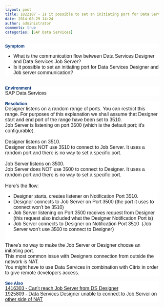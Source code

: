 ```yaml
---
layout: post
title: 1822187 - Is it possible to set an initiating port for Data Services Designer and Job server communication?
date: 2014-08-29 14:24
author: administrator
comments: true
categories: [SAP Data Services]
---
```

<div ct="TextView" style="background-color: white; font-family: Arial, Helvetica, sans-serif; font-weight: bold; white-space: nowrap;"><span style="color: #04357b;">Symptom</span></div><div style="background-color: white; font-family: Arial, Helvetica, sans-serif; font-size: 16px;"><ul><li>What is the communication flow between Data Services Designer and Data Services Job Server?</li><li>Is it possible to set an initiating port for Data Services Designer and Job server communication?</li></ul></div><br style="background-color: white; font-family: Arial, Helvetica, sans-serif;" /><div ct="TextView" style="background-color: white; font-family: Arial, Helvetica, sans-serif; font-weight: bold; white-space: nowrap;"><span style="color: #04357b;">Environment</span></div><div style="background-color: white; font-family: Arial, Helvetica, sans-serif; font-size: 16px;">SAP Data Services</div><br style="background-color: white; font-family: Arial, Helvetica, sans-serif;" /><div ct="TextView" style="background-color: white; font-family: Arial, Helvetica, sans-serif; font-weight: bold; white-space: nowrap;"><span style="color: #04357b;">Resolution</span></div><div style="background-color: white; font-family: Arial, Helvetica, sans-serif; font-size: 16px;">Designer listens on a random&nbsp;range of ports. You can restrict this range. For purposes of this&nbsp;explanation we shall assume that Designer start and end port of the range have been set to 3510.<br />Job Server is listening on port 3500 (which is the default port; it's configurable).<br /><br />Designer listens on 3510.<br />Designer does NOT use 3510 to connect to Job Server. It uses a random port and there is no way to set a specific port.<br /><br />Job Server listens on 3500.<br />Job Server does NOT use 3500 to connect to Designer. It uses a random port and there is no way to set a specific port.<br /><br />Here’s the flow:<br /><ul><li>Designer starts, creates listener on Notification Port 3510.</li><li>Designer connects to Job Server on Port 3500 (the port it uses to connect won’t be 3510)</li><li>Job Server listening on Port 3500 receives request from Designer (this request also included what the Designer Notification Port is)</li><li>Job Server connects to Designer on Notification Port 3510&nbsp; (Job Server won’t use 3500 to connect to Designer)</li></ul><br />There’s no way to make the Job Server or Designer choose an initiating port.<br />This most common issue with Designers connection from outside the network is NAT.<br />You might have to use Data Services in combination with Citrix in order to give remote developers access.</div><br style="background-color: white; font-family: Arial, Helvetica, sans-serif;" /><div ct="TextView" style="background-color: white; font-family: Arial, Helvetica, sans-serif; font-weight: bold; white-space: nowrap;"><span style="color: #04357b;">See Also</span></div><div style="background-color: white; font-family: Arial, Helvetica, sans-serif; font-size: 16px;"><a href="https://support.wdf.sap.corp/sap/support/notes/1416303" target="_blank">1416303 - Can't reach Job Server from DS Designer</a><br /><a href="https://support.wdf.sap.corp/sap/support/notes/1925809" target="_blank">1925809 - Data Services Designer unable to connect to Job Server on other side of NAT</a></div>
